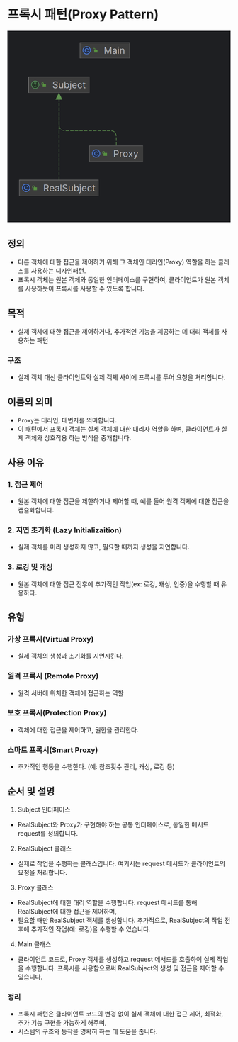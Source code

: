 # 프록시 패턴(Proxy Pattern)
![img.png](img.png)
## 정의
- 다른 객체에 대한 접근을 제어하기 위해 그 객체인 대리인(Proxy) 역할을 하는 클래스를 사용하는 디자인패턴.
- 프록시 객체는 원본 객체와 동일한 인터페이스를 구현하여, 클라이언트가 원본 객체를 사용하듯이 프록시를 사용할 수 있도록 합니다.
## 목적
- 실제 객체에 대한 접근을 제어하거나, 추가적인 기능을 제공하는 데 대리 객체를 사용하는 패턴
### 구조
- 실제 객체 대신 클라이언트와 실제 객체 사이에 프록시를 두어 요청을 처리합니다.


## 이름의 의미
- `Proxy`는 대리인, 대변자를 의미합니다. 
- 이 패턴에서 프록시 객체는 실제 객체에 대한 대리자 역할을 하며, 클라이언트가 실제 객체와 상호작용 하는 방식을 중개합니다.

## 사용 이유
### 1. 접근 제어
- 원본 객체에 대한 접근을 제한하거나 제어할 때, 예를 들어 원격 객체에 대한 접근을 캡슐화합니다.
### 2. 지연 초기화 (Lazy Initializaition)
- 실제 객체를 미리 생성하지 않고, 필요할 때까지 생성을 지연합니다.
### 3. 로깅 및 캐싱
- 원본 객체에 대한 접근 전후에 추가적인 작업(ex: 로깅, 캐싱, 인증)을 수행할 때 유용하다.

## 유형
### 가상 프록시(Virtual Proxy)
- 실제 객체의 생성과 초기화를 지연시킨다.
### 원격 프록시 (Remote Proxy)
- 원격 서버에 위치한 객체에 접근하는 역할
### 보호 프록시(Protection Proxy)
- 객체에 대한 접근을 제어하고, 권한을 관리한다.
### 스마트 프록시(Smart Proxy)
- 추가적인 행동을 수행한다. (예: 참조횟수 관리, 캐싱, 로깅 등)


## 순서 및 설명
1. Subject 인터페이스
- RealSubject와 Proxy가 구현해야 하는 공통 인터페이스로, 동일한 메서드 request를 정의합니다.
2. RealSubject 클래스
- 실제로 작업을 수행하는 클래스입니다. 여기서는 request 메서드가 클라이언트의 요청을 처리합니다.
3. Proxy 클래스
- RealSubject에 대한 대리 역할을 수행합니다. request 메서드를 통해 RealSubject에 대한 접근을 제어하며, 
- 필요할 때만 RealSubject 객체를 생성합니다. 추가적으로, RealSubject의 작업 전후에 추가적인 작업(예: 로깅)을 수행할 수 있습니다.
4. Main 클래스
- 클라이언트 코드로, Proxy 객체를 생성하고 request 메서드를 호출하여 실제 작업을 수행합니다. 프록시를 사용함으로써 RealSubject의 생성 및 접근을 제어할 수 있습니다.


### 정리
- 프록시 패턴은 클라이언트 코드의 변경 없이 실제 객체에 대한 접근 제어, 최적화, 추가 기능 구현을 가능하게 해주며, 
- 시스템의 구조와 동작을 명확히 하는 데 도움을 줍니다.